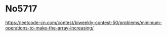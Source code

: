 # No5717

https://leetcode-cn.com/contest/biweekly-contest-50/problems/minimum-operations-to-make-the-array-increasing/
